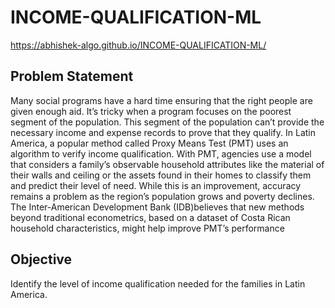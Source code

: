 # INCOME-QUALIFICATION-ML
 https://abhishek-algo.github.io/INCOME-QUALIFICATION-ML/
## Problem Statement
Many social programs have a hard time ensuring that the right people are given enough aid. It’s 
tricky when a program focuses on the poorest segment of the population. This segment of the 
population can’t provide the necessary income and expense records to prove that they qualify.
In Latin America, a popular method called Proxy Means Test (PMT) uses an algorithm to verify 
income qualification. With PMT, agencies use a model that considers a family’s observable 
household attributes like the material of their walls and ceiling or the assets found in their homes to
classify them and predict their level of need.
While this is an improvement, accuracy remains a problem as the region’s population grows and 
poverty declines.
The Inter-American Development Bank (IDB)believes that new methods beyond traditional 
econometrics, based on a dataset of Costa Rican household characteristics, might help improve 
PMT’s performance
## Objective
Identify the level of income qualification needed for the families in Latin America.


